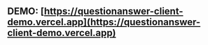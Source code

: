 ## DEMO: [https://questionanswer-client-demo.vercel.app](https://questionanswer-client-demo.vercel.app)

